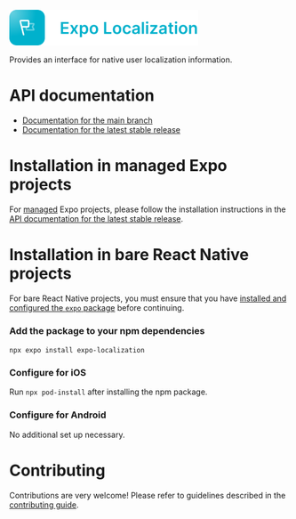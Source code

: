 <p>
  <a href="https://docs.expo.dev/versions/latest/sdk/localization/">
    <img
      src="../../.github/resources/expo-localization.svg"
      alt="expo-localization"
      height="64" />
  </a>
</p>

Provides an interface for native user localization information.

# API documentation

- [Documentation for the main branch](https://github.com/expo/expo/blob/main/docs/pages/versions/unversioned/sdk/localization.mdx)
- [Documentation for the latest stable release](https://docs.expo.dev/versions/latest/sdk/localization/)

# Installation in managed Expo projects

For [managed](https://docs.expo.dev/archive/managed-vs-bare/) Expo projects, please follow the installation instructions in the [API documentation for the latest stable release](https://docs.expo.dev/versions/latest/sdk/localization/).

# Installation in bare React Native projects

For bare React Native projects, you must ensure that you have [installed and configured the `expo` package](https://docs.expo.dev/bare/installing-expo-modules/) before continuing.

### Add the package to your npm dependencies

```
npx expo install expo-localization
```

### Configure for iOS

Run `npx pod-install` after installing the npm package.

### Configure for Android

No additional set up necessary.

# Contributing

Contributions are very welcome! Please refer to guidelines described in the [contributing guide](https://github.com/expo/expo#contributing).
